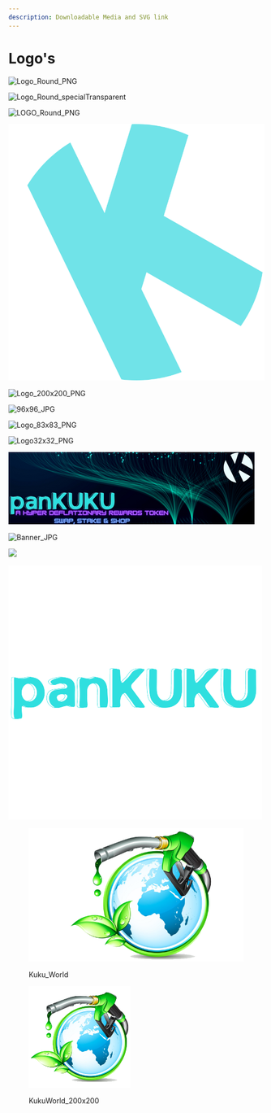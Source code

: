 ```yaml
---
description: Downloadable Media and SVG link
---
```


# Logo's



![Logo\_Round\_PNG](../../../.gitbook/assets/KUKU\_LOGO.png)

![Logo\_Round\_specialTransparent](../../../.gitbook/assets/SPECIAL\_TRANSPARENT.png)

![LOGO\_Round\_PNG](../../../.gitbook/assets/Official\_Logo\_Round.png)

![LOGO\_Round\_SVG](../../../.gitbook/assets/SVG.svg)

![Logo\_200x200\_PNG](../../../.gitbook/assets/Official\_Logo\_Round\_200x200.png)

![96x96\_JPG](<../../../.gitbook/assets/KUKU\_LOGO (1).png>)

![Logo\_83x83\_PNG](../../../.gitbook/assets/official\_logo\_round\_83x83.png)

![Logo32x32\_PNG](../../../.gitbook/assets/rsz\_official\_logo\_round\_32x32.png)

![](<../../../.gitbook/assets/A HYPER DEFLATIONARY REWARDS TOKEN.png>)

![Banner\_JPG](../../../.gitbook/assets/banner\_kuku.jpg)

![](../../../.gitbook/assets/KUKUSHOP\_TRANSPARENT\_500x500\_PNG.png)

![](<../../../.gitbook/assets/panKUKU-removebg-500x500 (1).png>)

<figure><img src="../../../.gitbook/assets/Kuku_World_Logo.png" alt=""><figcaption><p>Kuku_World</p></figcaption></figure>

<figure><img src="../../../.gitbook/assets/KukuWorld_200x200.png" alt=""><figcaption><p>KukuWorld_200x200</p></figcaption></figure>

